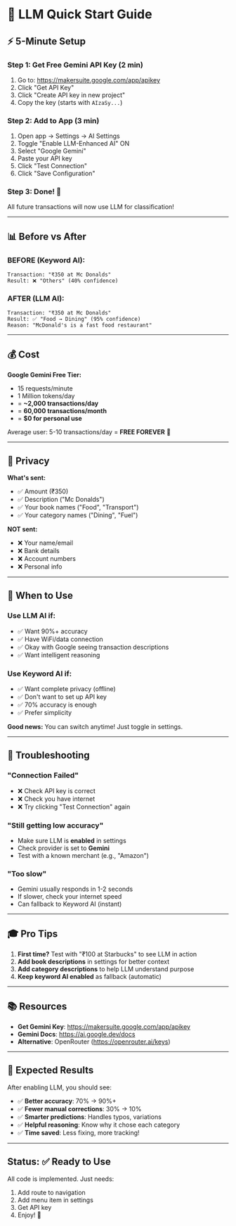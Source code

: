 # 🚀 LLM Quick Start Guide

## ⚡ 5-Minute Setup

### Step 1: Get Free Gemini API Key (2 min)
1. Go to: https://makersuite.google.com/app/apikey
2. Click "Get API Key"
3. Click "Create API key in new project"
4. Copy the key (starts with `AIzaSy...`)

### Step 2: Add to App (3 min)
1. Open app → Settings → AI Settings
2. Toggle "Enable LLM-Enhanced AI" ON
3. Select "Google Gemini"
4. Paste your API key
5. Click "Test Connection"
6. Click "Save Configuration"

### Step 3: Done! 🎉
All future transactions will now use LLM for classification!

---

## 📊 Before vs After

### BEFORE (Keyword AI):
```
Transaction: "₹350 at Mc Donalds"
Result: ❌ "Others" (40% confidence)
```

### AFTER (LLM AI):
```
Transaction: "₹350 at Mc Donalds"  
Result: ✅ "Food → Dining" (95% confidence)
Reason: "McDonald's is a fast food restaurant"
```

---

## 💰 Cost

**Google Gemini Free Tier:**
- 15 requests/minute
- 1 Million tokens/day
- = **~2,000 transactions/day**
- = **60,000 transactions/month**
- = **$0 for personal use**

Average user: 5-10 transactions/day = **FREE FOREVER** 🎉

---

## 🔐 Privacy

**What's sent:**
- ✅ Amount (₹350)
- ✅ Description ("Mc Donalds")
- ✅ Your book names ("Food", "Transport")
- ✅ Your category names ("Dining", "Fuel")

**NOT sent:**
- ❌ Your name/email
- ❌ Bank details
- ❌ Account numbers
- ❌ Personal info

---

## 🎯 When to Use

### Use LLM AI if:
- ✅ Want 90%+ accuracy
- ✅ Have WiFi/data connection
- ✅ Okay with Google seeing transaction descriptions
- ✅ Want intelligent reasoning

### Use Keyword AI if:
- ✅ Want complete privacy (offline)
- ✅ Don't want to set up API key
- ✅ 70% accuracy is enough
- ✅ Prefer simplicity

**Good news:** You can switch anytime! Just toggle in settings.

---

## 🐛 Troubleshooting

### "Connection Failed"
- ❌ Check API key is correct
- ❌ Check you have internet
- ❌ Try clicking "Test Connection" again

### "Still getting low accuracy"
- Make sure LLM is **enabled** in settings
- Check provider is set to **Gemini**
- Test with a known merchant (e.g., "Amazon")

### "Too slow"
- Gemini usually responds in 1-2 seconds
- If slower, check your internet speed
- Can fallback to Keyword AI (instant)

---

## 🎓 Pro Tips

1. **First time?** Test with "₹100 at Starbucks" to see LLM in action
2. **Add book descriptions** in settings for better context
3. **Add category descriptions** to help LLM understand purpose
4. **Keep keyword AI enabled** as fallback (automatic)

---

## 📚 Resources

- **Get Gemini Key**: https://makersuite.google.com/app/apikey
- **Gemini Docs**: https://ai.google.dev/docs
- **Alternative**: OpenRouter (https://openrouter.ai/keys)

---

## 🎉 Expected Results

After enabling LLM, you should see:
- ✅ **Better accuracy**: 70% → 90%+
- ✅ **Fewer manual corrections**: 30% → 10%
- ✅ **Smarter predictions**: Handles typos, variations
- ✅ **Helpful reasoning**: Know why it chose each category
- ✅ **Time saved**: Less fixing, more tracking!

---

## Status: ✅ Ready to Use

All code is implemented. Just needs:
1. Add route to navigation
2. Add menu item in settings  
3. Get API key
4. Enjoy! 🚀
